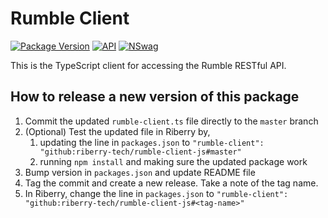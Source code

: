 # Rumble Client

[![Package Version](https://img.shields.io/badge/Version-1.2.8-green.svg)]()
[![API](https://img.shields.io/badge/API%20Version-1.12.3-green.svg)]()
[![NSwag](https://img.shields.io/badge/NSwag-13.8.2.0-green.svg)]()

This is the TypeScript client for accessing the Rumble RESTful API.

## How to release a new version of this package

1. Commit the updated `rumble-client.ts` file directly to the `master` branch
2. (Optional) Test the updated file in Riberry by,
    1. updating the line in `packages.json`  to `"rumble-client": "github:riberry-tech/rumble-client-js#master"`
    2. running `npm install` and making sure the updated package work
3. Bump version in `packages.json` and update README file
4. Tag the commit and create a new release. Take a note of the tag name.
5. In Riberry, change the line in `packages.json`  to `"rumble-client": "github:riberry-tech/rumble-client-js#<tag-name>"`
